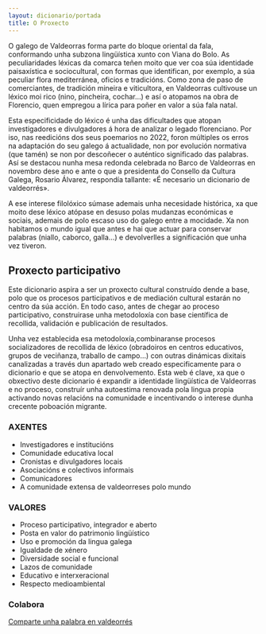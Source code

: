```yaml
---
layout: dicionario/portada
title: O Proxecto
---
```


O galego de Valdeorras forma parte do bloque oriental da fala, conformando unha subzona lingüística xunto con Viana do Bolo. As peculiaridades léxicas da comarca teñen moito que ver coa súa identidade paisaxística e sociocultural, con formas que identifican, por exemplo, a súa peculiar flora mediterránea, oficios e tradicións. Como zona de paso de comerciantes, de tradición mineira e viticultora, en Valdeorras cultivouse un léxico moi rico (nino, pincheira, cochar…) e así o atopamos na obra de Florencio, quen empregou a lírica para poñer en valor a súa fala natal.

Esta especificidade do léxico é unha das dificultades que atopan investigadores e divulgadores á hora de analizar o legado florenciano. Por iso, nas reedicións dos seus poemarios no 2022, foron múltiples os erros na adaptación do seu galego á actualidade, non por evolución normativa (que tamén) se non por descoñecer o auténtico significado das palabras. Así se destacou nunha mesa redonda celebrada no Barco de Valdeorras en novembro dese ano e ante o que a presidenta do Consello da Cultura Galega, Rosario Álvarez, respondía tallante: «É necesario un dicionario de valdeorrés».

A ese interese filolóxico súmase ademais unha necesidade histórica, xa que moito dese léxico atópase en desuso polas mudanzas económicas e sociais, ademais de polo escaso uso do galego entre a mocidade. Xa non habitamos o mundo igual que antes e hai que actuar para conservar palabras (niallo, caborco, galla…) e devolverlles a significación que unha vez tiveron.

## Proxecto participativo

Este dicionario aspira a ser un proxecto cultural construído dende a base, polo que os procesos participativos e de mediación cultural estarán no centro da súa acción. En todo caso, antes de chegar ao proceso participativo, construirase unha metodoloxía con base científica de recollida, validación e publicación de resultados.

Unha vez establecida esa metodoloxía,combinaranse procesos socializadores de recollida de léxico (obradoiros en centros educativos, grupos de veciñanza, traballo de campo…) con outras dinámicas dixitais canalizadas a través dun apartado web creado especificamente para o dicionario e que se atopa en denvolvemento. Esta web é clave, xa que o obxectivo deste dicionario é expandir a identidade lingüística de Valdeorras e no proceso, construír unha autoestima renovada pola lingua propia activando novas relacións na comunidade e incentivando o interese dunha crecente poboación migrante.

### AXENTES

- Investigadores e institucións
- Comunidade educativa local
- Cronistas e divulgadores locais
- Asociacións e colectivos informais
- Comunicadores
- A comunidade extensa de valdeorreses polo mundo

### VALORES

- Proceso participativo, integrador e aberto
- Posta en valor do patrimonio lingüístico
- Uso e promoción da lingua galega
- Igualdade de xénero
- Diversidade social e funcional
- Lazos de comunidade
- Educativo e interxeracional
- Respecto medioambiental

### Colabora

[Comparte unha palabra en valdeorrés](/diccionario/colabora/)
